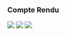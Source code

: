<h3>Compte Rendu </h3>
<img src="capture/capture1.png">
<img src="capture/capture2.png">
<img src="capture/capture3.png">